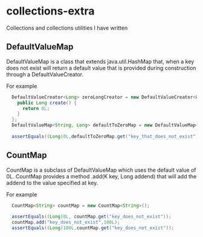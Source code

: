 collections-extra
===================

Collections and collections utilities I have written

DefaultValueMap
---------------

DefaultValueMap is a class that extends java.util.HashMap that, when a key does not exist
will return a default value that is provided during construction through a DefaultValueCreator.

For example
```java
  DefaultValueCreator<Long> zeroLongCreator = new DefaultValueCreator<Long>() {
    public Long create() {
      return 0L;
    }
  };
  DefaultValueMap<String, Long> defaultToZeroMap = new DefaultValueMap<String, Long>(zeroLongCreator);
  
  assertEquals((Long)0L,defaultToZeroMap.get("key_that_does_not_exist"));
```

CountMap
--------

CountMap is a subclass of DefaultValueMap which uses the default value of 0L. CountMap provides a
method .add(K key, Long addend) that will add the addend to the value specified at key.

For example
```java
  CountMap<String> countMap = new CountMap<String>();
  
  assertEquals((Long)0L, countMap.get("key_does_not_exist"));
  countMap.add("key_does_not_exist",100L);
  assertEquals((Long)100L,countMap.get("key_does_not_exist"));
```
